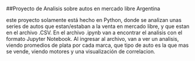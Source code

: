 ##Proyecto de Analisis sobre autos en mercado libre Argentina

  este proyecto solamente está hecho en Python, donde se analizan unas series de autos que estan/estaban a la venta en mercado libre, y que estan en el archivo .CSV.
  En el archivo .ipynb van a encontrar el analisis con el formato Jupyter Notebook.
  Al ingresar al archivo, van a ver un analisis, viendo promedios de plata por cada marca, que tipo de auto es la que mas se vende, viendo motores y una visualización de correlacion.
